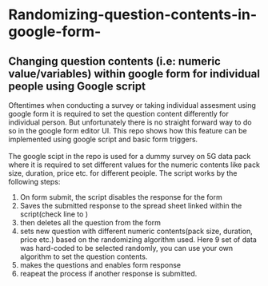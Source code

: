 # Randomizing-question-contents-in-google-form-
## Changing question contents (i.e: numeric value/variables) within google form for individual people using Google script
Oftentimes when conducting a survey or taking individual assesment using google form it is required to set the question content differently for individual person. But unfortunately there is no straight forward way to do so in the google form editor UI. This repo shows how this feature can be implemented using google script and basic form triggers. <br> <br>
The google scipt in the repo is used for a dummy survey on 5G data pack where it is required to set different values for the numeric contents like pack size, duration, price etc. for different peoiple. The script works by the following steps:<br>
  1) On form submit, the script disables the response for the form
  2) Saves the submitted response to the spread sheet linked within the script(check line to )
  3) then deletes all the question from the form
  4) sets new question with different numeric contents(pack size, duration, price etc.) based on the randomizing algorithm used. Here 9 set of data was hard-coded to be selected randomly, you can use your own algorithm to set the question contents.
  5) makes the questions and enables form response 
  6) reapeat the process if another response is submitted.
